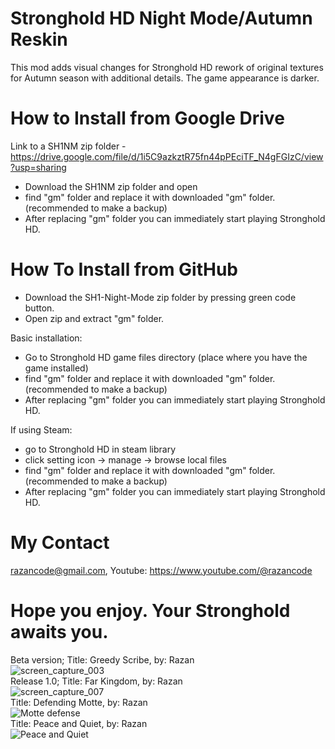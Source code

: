 # Stronghold HD Night Mode/Autumn Reskin
This mod adds visual changes for Stronghold HD rework of original textures for Autumn season with additional details. The game appearance is darker.

# How to Install from Google Drive
Link to a SH1NM zip folder - https://drive.google.com/file/d/1i5C9azkztR75fn44pPEciTF_N4gFGIzC/view?usp=sharing
  - Download the SH1NM zip folder and open
  - find "gm" folder and replace it with downloaded "gm" folder. (recommended to make a backup)
  - After replacing "gm" folder you can immediately start playing Stronghold HD.
# How To Install from GitHub
  - Download the SH1-Night-Mode zip folder by pressing green code button.
  - Open zip and extract "gm" folder.
  
Basic installation:
  - Go to Stronghold HD game files directory (place where you have the game installed)
  - find "gm" folder and replace it with downloaded "gm" folder. (recommended to make a backup)
  - After replacing "gm" folder you can immediately start playing Stronghold HD.

If using Steam:
  - go to Stronghold HD in steam library
  - click setting icon -> manage -> browse local files
  - find "gm" folder and replace it with downloaded "gm" folder. (recommended to make a backup)
  - After replacing "gm" folder you can immediately start playing Stronghold HD.

# My Contact
razancode@gmail.com,
Youtube: https://www.youtube.com/@razancode

# Hope you enjoy. Your Stronghold awaits you.
Beta version; Title: Greedy Scribe, by: Razan<br />
![screen_capture_003](https://github.com/RazanCo/Stronghold-HD-Night-MODE/assets/150191291/f2ab9d29-6545-490f-93f0-49cbfdf8e296)<br />
Release 1.0; Title: Far Kingdom, by: Razan<br />
![screen_capture_007](https://github.com/RazanCo/Stronghold-HD-Night-MODE/assets/150191291/9512b515-f369-437b-955f-6e982ac4fb20)<br />
Title: Defending Motte, by: Razan<br />
![Motte defense](https://github.com/RazanCo/SH1-Night-Mode/assets/150191291/7afe6747-8552-4ee6-9aae-978f4cd8798a)<br />
Title: Peace and Quiet, by: Razan<br />
![Peace and Quiet](https://github.com/RazanCo/SH1-Night-Mode/assets/150191291/50319254-1319-4267-bca0-65e70d828245)<br />
